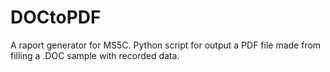 # DOCtoPDF
A raport generator for MS5C. Python script for output a PDF file made from filling a .DOC sample with recorded data.
